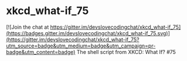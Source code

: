 # xkcd_what-if_75

[![Join the chat at https://gitter.im/devslovecodingchat/xkcd_what-if_75](https://badges.gitter.im/devslovecodingchat/xkcd_what-if_75.svg)](https://gitter.im/devslovecodingchat/xkcd_what-if_75?utm_source=badge&utm_medium=badge&utm_campaign=pr-badge&utm_content=badge)
The shell script from XKCD: What If? #75
